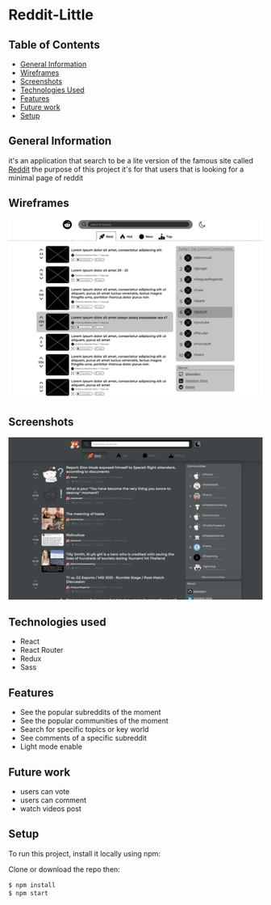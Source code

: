 # Reddit-Little

## Table of Contents

- [General Information](#general-information)
- [Wireframes](#wireframes)
- [Screenshots](#screenshots)
- [Technologies Used](#technologies-used)
- [Features](#features)
- [Future work](#future-work)
- [Setup](#setup)

## General Information

it's an application that search to be a lite version of the famous site called [Reddit](https://www.reddit.com/)
the purpose of this project it's for that users that is looking for a minimal page of reddit

## Wireframes

![Desktop-wireframes](./public/Design/Wireframes/Desktop-home.jpg)

## Screenshots

![Desktop-screenshot](./public/Design/Screenshot.png)

## Technologies used

- React
- React Router
- Redux
- Sass

## Features

- See the popular subreddits of the moment
- See the popular communities of the moment
- Search for specific topics or key world
- See comments of a specific subreddit
- Light mode enable

## Future work

- users can vote
- users can comment
- watch videos post

## Setup

To run this project, install it locally using npm:

Clone or download the repo then:

```
$ npm install
$ npm start
```

